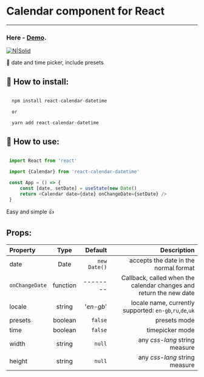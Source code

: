 # Calendar component for React

---

### Here - [Demo](https://alex-webstart.xyz/calendar/).

[![N|Solid](https://i.ibb.co/3MhRnbs/yg-Uf-Av1j-Rr.gif)](https://nodesource.com/products/nsolid)

📅 date and time picker, include presets

## 🔨 How to install:

```javascript

  npm install react-calendar-datetime

  or

  yarn add react-calendar-datetime

```

## 📆 How to use:

```javascript

 import React from 'react'

 import {Calendar} from 'react-calendar-datetime'

 const App = () => {
     const [date, setDate] = useState(new Date()
     return <Calendar date={date} onChangeDate={setDate} />
 }

```

Easy and simple :+1:

## Props:

| Property       |   Type   |      Default |                                                        Description |
| :------------- | :------: | -----------: | -----------------------------------------------------------------: |
| date           |   Date   | `new Date()` |                              accepts the date in the normal format |
| `onChangeDate` | function |     -------- | Callback, called when the calendar changes and return the new date |
| locale         |  string  |    '_en-gb_' |           locale name, currently supported: `en-gb`,`ru`,`de`,`uk` |
| presets        | boolean  |      `false` |                                                       presets mode |
| time           | boolean  |      `false` |                                                    timepicker mode |
| width          |  string  |       `null` |                                      any _css-lang_ string measure |
| height         |  string  |       `null` |                                      any _css-lang_ string measure |
